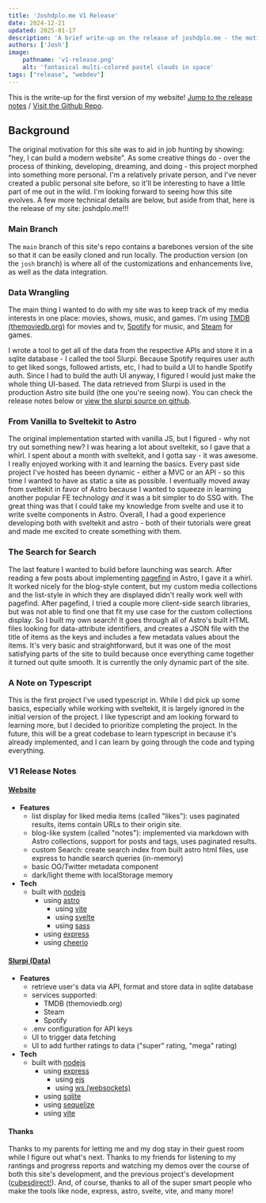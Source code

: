 ```yaml
---
title: 'Joshdplo.me V1 Release'
date: 2024-12-21
updated: 2025-01-17
description: 'A brief write-up on the release of joshdplo.me - the motivation, the process, and the release notes.'
authors: ['Josh']
image:
    pathname: 'v1-release.png'
    alt: 'fantasical multi-colored pastel clouds in space'
tags: ["release", "webdev"]
---
```

This is the write-up for the first version of my website! [Jump to the release notes](#v1-release-notes) / [Visit the Github Repo](https://github.com/joshdplo/joshdplo.me).

## Background
The original motivation for this site was to aid in job hunting by showing: "hey, I can build a modern website". As some creative things do - over the process of thinking, developing, dreaming, and doing - this project morphed into something more personal. I'm a relatively private person, and I've never created a public personal site before, so it'll be interesting to have a little part of me out in the wild. I'm looking forward to seeing how this site evolves. A few more technical details are below, but aside from that, here is the release of my site: joshdplo.me!!!

### Main Branch
The `main` branch of this site's repo contains a barebones version of the site so that it can be easily cloned and run locally. The production version (on the `josh` branch) is where all of the customizations and enhancements live, as well as the data integration.

### Data Wrangling
The main thing I wanted to do with my site was to keep track of my media interests in one place: movies, shows, music, and games. I'm using [TMDB (themoviedb.org)](https://www.themoviedb.org/) for movies and tv, [Spotify](https://open.spotify.com) for music, and [Steam](https://steampowered.com) for games.

I wrote a tool to get all of the data from the respective APIs and store it in a sqlite database - I called the tool Slurpi. Because Spotify requires user auth to get liked songs, followed artists, etc, I had to build a UI to handle Spotify auth. Since I had to build the auth UI anyway, I figured I would just make the whole thing UI-based. The data retrieved from Slurpi is used in the production Astro site build (the one you're seeing now). You can check the release notes below or [view the slurpi source on github](https://github.com/joshdplo/slurpi).

### From Vanilla to Sveltekit to Astro
The original implementation started with vanilla JS, but I figured - why not try out something new? I was hearing a lot about sveltekit, so I gave that a whirl. I spent about a month with sveltekit, and I gotta say - it was awesome. I really enjoyed working with it and learning the basics. Every past side project I've hosted has beeen dynamic - either a MVC or an API - so this time I wanted to have as static a site as possible. I eventually moved away from sveltekit in favor of Astro because I wanted to squeeze in learning another popular FE technology *and* it was a bit simpler to do SSG with. The great thing was that I could take my knowledge from svelte and use it to write svelte components in Astro. Overall, I had a good experience developing both with sveltekit and astro - both of their tutorials were great and made me excited to create something with them.

### The Search for Search
The last feature I wanted to build before launching was search. After reading a few posts about implementing [pagefind](https://pagefind.app/) in Astro, I gave it a whirl. It worked nicely for the blog-style content, but my custom media collections and the list-style in which they are displayed didn't really work well with pagefind. After pagefind, I tried a couple more client-side search libraries, but was not able to find one that fit my use case for the custom collections display. So I built my own search! It goes through all of Astro's built HTML files looking for data-attribute identifiers, and creates a JSON file with the title of items as the keys and includes a few metadata values about the items. It's very basic and straightforward, but it was one of the most satisfying parts of the site to build because once everything came together it turned out quite smooth. It is currently the only dynamic part of the site.

### A Note on Typescript
This is the first project I've used typescript in. While I did pick up some basics, especially while working with sveltekit, it is largely ignored in the initial version of the project. I like typescript and am looking forward to learning more, but I decided to prioritize completing the project. In the future, this will be a great codebase to learn typescript in because it's already implemented, and I can learn by going through the code and typing everything.

### V1 Release Notes
#### [Website](https://github.com/joshdplo/joshdplo.me)
- **Features**
  - list display for liked media items (called "likes"): uses paginated results, items contain URLs to their origin site.
  - blog-like system (called "notes"): implemented via markdown with Astro collections, support for posts and tags, uses paginated results.
  - custom Search: create search index from built astro html files, use express to handle search queries (in-memory)
  - basic OG/Twitter metadata component
  - dark/light theme with localStorage memory
- **Tech**
  - built with [nodejs](https://nodejs.org/en)
    - using [astro](https://astro.build)
      - using [vite](https://vite.dev)
      - using [svelte](https://svelte.dev)
      - using [sass](https://sass-lang.com/)
    - using [express](https://expressjs.com/)
    - using [cheerio](https://cheerio.js.org/)

#### [Slurpi (Data)](https://github.com/joshdplo/slurpi)
- **Features**
  - retrieve user's data via API, format and store data in sqlite database
  - services supported:
    - TMDB (themoviedb.org)
    - Steam
    - Spotify
  - .env configuration for API keys
  - UI to trigger data fetching
  - UI to add further ratings to data ("super" rating, "mega" rating)
- **Tech**
  - built with [nodejs](https://nodejs.org/en)
    - using [express](https://expressjs.com/)
      - using [ejs](https://ejs.co/)
      - using [ws (websockets)](https://github.com/websockets/ws)
    - using [sqlite](https://www.sqlite.org/)
    - using [sequelize](https://sequelize.org/)
    - using [vite](https://vite.dev/)

#### Thanks
Thanks to my parents for letting me and my dog stay in their guest room while I figure out what's next. Thanks to my friends for listening to my rantings and progress reports and watching my demos over the course of both this site's development, and the previous project's development ([cubesdirect!](https://github.com/joshdplo/cubesdirect-vanilla)). And, of course, thanks to all of the super smart people who make the tools like node, express, astro, svelte, vite, and many more!